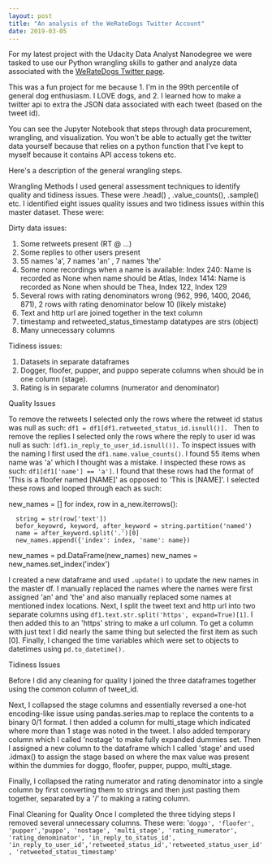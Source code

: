 ```yaml
---
layout: post
title: "An analysis of the WeRateDogs Twitter Account"
date: 2019-03-05
---
```


For my latest project with the Udacity Data Analyst Nanodegree we were tasked to use our Python wrangling skills to gather and analyze data associated with the [WeRateDogs Twitter page](https://twitter.com/dog_rates?ref_src=twsrc%5Egoogle%7Ctwcamp%5Eserp%7Ctwgr%5Eauthor).

This was a fun project for me because 1. I'm in the 99th percentile of general dog enthusiasm. I LOVE dogs, and 2. I learned how to make a twitter api to extra the JSON data associated with each tweet (based on the tweet id).

You can see the Jupyter Notebook that steps through data procurement, wrangling, and visualization. You won't be able to actually get the twitter data yourself because that relies on a python function that I've kept to myself because it contains API access tokens etc.

Here's a description of the general wrangling steps.

Wrangling Methods
I used general assessment techniques to identify quality and tidiness issues. These were .head() , .value_counts(), .sample() etc. I identified eight issues quality issues and two tidiness issues within this master dataset. These were:

Dirty data issues:

1. Some retweets present (RT @ ...)
2. Some replies to other users present
3. 55 names 'a', 7 names 'an' , 7 names 'the'
4. Some none recordings when a name is available: Index 240: Name is recorded as None when name should be Atlas, Index 1414: Name is recorded as None when should be Thea, Index 122, Index 129
5. Several rows with rating denominators wrong (962, 996, 1400, 2046, 871), 2 rows with rating denominator below 10 (likely mistake)
6. Text and http url are joined together in the text column
7. timestamp and retweeted_status_timestamp datatypes are strs (object)
8. Many unnecessary columns

Tidiness issues:

1. Datasets in separate dataframes
2. Dogger, floofer, pupper, and puppo seperate columns when should be in one column (stage).
3. Rating is in separate columns (numerator and denominator)

Quality Issues

To remove the retweets I selected only the rows where the retweet id status was null as such:
`df1 = df1[df1.retweeted_status_id.isnull()]. `
Then to remove the replies I selected only the rows where the reply to user id was null as such: `[df1.in_reply_to_user_id.isnull()].`
To inspect issues with the naming I first used the `df1.name.value_counts()`. I found 55 items when name was 'a' which I thought was a mistake. I inspected these rows as such: `df1[df1['name'] == 'a']`.
I found that these rows had the format of 'This is a floofer named [NAME]' as opposed to 'This is [NAME]'. I selected these rows and looped through each as such:

  new_names = []
  for index, row in a_new.iterrows():

      string = str(row['text'])
      befor_keyowrd, keyword, after_keyword = string.partition('named')
      name = after_keyword.split('.')[0]
      new_names.append({'index': index, 'name': name})


  new_names = pd.DataFrame(new_names)
  new_names = new_names.set_index('index')

I created a new dataframe and used `.update()` to update the new names in the master df. I manually replaced the names where the names were first assigned 'an' and 'the' and also manually replaced some names at mentioned index locations. Next, I split the tweet text and http url into two separate columns using `df1.text.str.split('https', expand=True)[1]`. I then added this to an 'https' string to make a url column. To get a column with just text I did nearly the same thing but selected the first item as such [0]. Finally, I changed the time variables which were set to objects to datetimes using `pd.to_datetime().`

Tidiness Issues

Before I did any cleaning for quality I joined the three dataframes together using the common column of tweet_id.

Next, I collapsed the stage columns and essentially reversed a one-hot encoding-like issue using pandas.series.map to replace the contents to a binary 0/1 format. I then added a column for multi_stage which indicated where more than 1 stage was noted in the tweet. I also added temporary column which I called 'nostage' to make fully expanded dummies set. Then I assigned a new column to the dataframe which I called 'stage' and used .idmax() to assign the stage based on where the max value was present within the dummies for doggo, floofer, pupper, puppo, multi_stage.

Finally, I collapsed the rating numerator and rating denominator into a single column by first converting them to strings and then just pasting them together, separated by a '/' to making a rating column.

Final Cleaning for Quality
Once I completed the three tidying steps I removed several unnecessary columns. These were:  '`doggo', 'floofer', 'pupper','puppo', 'nostage', 'multi_stage', 'rating_numerator', 'rating_denominator', 'in_reply_to_status_id', 'in_reply_to_user_id','retweeted_status_id','retweeted_status_user_id', 'retweeted_status_timestamp'`
